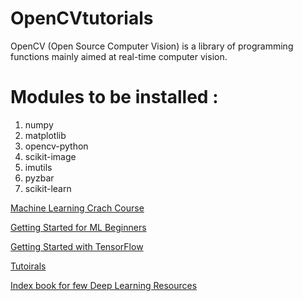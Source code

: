 # OpenCVtutorials
OpenCV (Open Source Computer Vision) is a library of programming functions mainly aimed at real-time computer vision.

# Modules to be installed :
1. numpy
2. matplotlib
3. opencv-python
4. scikit-image
5. imutils
6. pyzbar
7. scikit-learn

[Machine Learning Crach Course](https://developers.google.com/machine-learning/crash-course/)

[Getting Started for ML Beginners](https://www.tensorflow.org/get_started/get_started_for_beginners)

[Getting Started with TensorFlow](https://www.tensorflow.org/get_started/premade_estimators)

[Tutoirals](tutorials/tutorials.md)

[Index book for few Deep Learning Resources](pdfs/cv_dl_resource_guide.pdf)